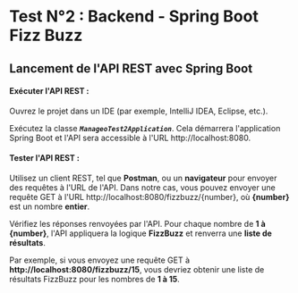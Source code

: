 # Test N°2 : Backend - Spring Boot Fizz Buzz

## Lancement de l'API REST avec Spring Boot

#### Exécuter l'API REST :

Ouvrez le projet dans un IDE (par exemple, IntelliJ IDEA, Eclipse, etc.).

Exécutez la classe ***`ManageoTest2Application`***. Cela démarrera l'application Spring Boot et l'API sera accessible à l'URL http://localhost:8080.

#### Tester l'API REST :

Utilisez un client REST, tel que **Postman**, ou un **navigateur** pour envoyer des requêtes à l'URL de l'API. Dans notre cas, vous pouvez envoyer une requête GET à l'URL http://localhost:8080/fizzbuzz/{number}, où **{number}** est un nombre **entier**.

Vérifiez les réponses renvoyées par l'API. Pour chaque nombre de **1 à {number}**, l'API appliquera la logique **FizzBuzz** et renverra une **liste de résultats**.

Par exemple, si vous envoyez une requête GET à **http://localhost:8080/fizzbuzz/15**, vous devriez obtenir une liste de résultats FizzBuzz pour les nombres de **1 à 15**.